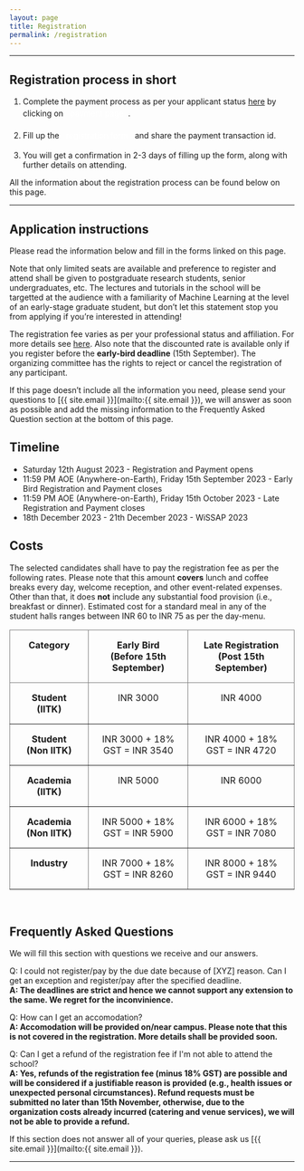 ```yaml
---
layout: page
title: Registration
permalink: /registration
---
```


<style>
.custom-button {
    display: inline-block;
    padding: 4px 8px;
    /* font-size: 18px; */
    /* font-weight: bold; */
    text-align: center;
    text-decoration: none;
    color: #fff;
    /* border: 2px solid #007bff; 
    border-radius: 8px; */
}

.custom-button:hover {
    background-color: #0056b3; 
    border-color: #0056b3; 
}
</style>

<!-- <span style="color: #FF5356;">Registration is now closed. We thank all the applicants for their interest in the school. The results of the application process will be announced on 28th April 2023.</span> -->


---


## Registration process in short

1) Complete the payment process as per your applicant status [here](#costs) by clicking on <a href="https://iitk-my.sharepoint.com/:w:/g/personal/sagard_iitk_ac_in/EWVL7nm3FKtAqh2W2K-LReMBju6g_H_J-ualK_EN0RSn7w?e=M8udQz" target="_blank" class="btn btn-primary custom-button">payment page</a>.

2) Fill up the <a href="https://forms.office.com/r/ydZGfCW4uB" target="_blank" class="btn btn-primary custom-button">registration form</a> and share the payment transaction id.

3) You will get a confirmation in 2-3 days of filling up the form, along with further details on attending.

All the information about the registration process can be found below on this page.


---


## Application instructions

<!-- The application process closes on ~~10th September 2023 11:59PM AOE (Anywhere on Earth)~~ 9:59 PM UTC-0 on Tusday 11th April 2023. -->
Please read the information below and fill in the forms linked on this page.

Note that only limited seats are available and preference to register and attend shall be given to postgraduate research students, senior undergraduates, etc. 
The lectures and tutorials in the school will be targetted at the audience with a familiarity of Machine Learning at the level of an early-stage graduate student, but don’t let this statement stop you from applying if you’re interested in attending!

The registration fee varies as per your professional status and affiliation. For more details see [here](#costs). Also note that the discounted rate is available only if you register before the **early-bird deadline** (15th September).
The organizing committee has the rights to reject or cancel the registration of any participant.

If this page doesn’t include all the information you need, please send your questions to [{{ site.email }}](mailto:{{ site.email }}), we will answer as soon as possible and add the missing information to the Frequently Asked Question section at the bottom of this page.


## Timeline

<!-- - ~~11:59 PM AOE (Anywhere-on-Earth) Saturday 8th April 2023~~ 9:59 PM UTC-0, Tusday 11th April 2023 - Registration closes -->
- Saturday 12th August 2023 - Registration and Payment opens
- 11:59 PM AOE (Anywhere-on-Earth), Friday 15th September 2023 - Early Bird Registration and Payment closes
- 11:59 PM AOE (Anywhere-on-Earth), Friday 15th October 2023 - Late Registration and Payment closes
- 18th December 2023 - 21th December 2023 - WiSSAP 2023


## Costs

The selected candidates shall have to pay the registration fee as per the following rates. Please note that this amount **covers** lunch and coffee breaks every day, welcome reception, and other event-related expenses. Other than that, it does **not** include any substantial food provision (i.e., breakfast or dinner). Estimated cost for a standard meal in any of the student halls ranges between INR 60 to INR 75 as per the day-menu.

<style type="text/css">
.tg  {border-collapse:collapse;border-spacing:0;margin-left:auto;margin-right:auto;}
.tg td{border-color:;border-style:solid;border-width:1px;margin-left:auto;margin-right:auto;
  overflow:hidden;padding:16px 20px;word-break:normal;}
.tg th{border-color:black;border-style:solid;border-width:1px;margin-left:auto;margin-right:auto;
  font-weight:normal;overflow:hidden;padding:16px 20px;word-break:normal;}
.tg .tg-c3ow{border-color:inherit;text-align:center;vertical-align:top;margin-left:auto;margin-right:auto;}
</style>

<table class="tg">
<thead>
  <tr>
    <th class="tg-c3ow"><span style="font-weight:bold">Category</span></th>
    <th class="tg-c3ow"><span style="font-weight:bold">Early Bird (Before 15th September)</span></th>
    <th class="tg-c3ow"><span style="font-weight:bold">Late Registration (Post 15th September)</span></th>
  </tr>
</thead>
<tbody>
  <tr>
    <td class="tg-c3ow"><span style="font-weight:bold">Student (IITK)</span></td>
    <td class="tg-c3ow">INR 3000</td>
    <td class="tg-c3ow">INR 4000</td>
  </tr>
  <tr>
    <td class="tg-c3ow"><span style="font-weight:bold">Student (Non IITK)</span></td>
    <td class="tg-c3ow">INR 3000 + 18% GST = INR 3540</td>
    <td class="tg-c3ow">INR 4000 + 18% GST = INR 4720</td>
  </tr>
  <tr>
    <td class="tg-c3ow"><span style="font-weight:bold">Academia (IITK)</span></td>
    <td class="tg-c3ow">INR 5000</td>
    <td class="tg-c3ow">INR 6000</td>
  </tr>
  <tr>
    <td class="tg-c3ow"><span style="font-weight:bold">Academia (Non IITK)</span></td>
    <td class="tg-c3ow">INR 5000 + 18% GST = INR 5900</td>
    <td class="tg-c3ow">INR 6000 + 18% GST = INR 7080</td>
  </tr>
  <tr>
    <td class="tg-c3ow"><span style="font-weight:bold">Industry</span></td>
    <td class="tg-c3ow">INR 7000 + 18% GST = INR 8260</td>
    <td class="tg-c3ow">INR 8000 + 18% GST = INR 9440</td>
  </tr>
</tbody>
</table>

<br>

## Frequently Asked Questions

We will fill this section with questions we receive and our answers.

Q: I could not register/pay by the due date because of [XYZ] reason. Can I get an exception and register/pay after the specified deadline.<br/>
**A: The deadlines are strict and hence we cannot support any extension to the same. We regret for the inconvinience.**

Q: How can I get an accomodation?<br/>
**A: Accomodation will be provided on/near campus. Please note that this is not covered in the registration. More details shall be provided soon.**

Q: Can I get a refund of the registration fee if I'm not able to attend the school?<br/>
**A: Yes, refunds of the registration fee (minus 18% GST) are possible and will be considered if a justifiable reason is provided (e.g., health issues or unexpected personal circumstances). Refund requests must be submitted no later than 15th November, otherwise, due to the organization costs already incurred (catering and venue services), we will not be able to provide a refund.**

If this section does not answer all of your queries, please ask us [{{ site.email }}](mailto:{{ site.email }}).

---
